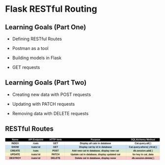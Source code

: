 # Flask RESTful Routing

## Learning Goals (Part One)

- Defining RESTful Routes

- Postman as a tool

- Building models in Flask

- GET requests

## Learning Goals (Part Two)

- Creating new data with POST requests

- Updating with PATCH requests

- Removing data with DELETE requests

## RESTful Routes

!["restful routes chart"](assets/restful-routes.png)